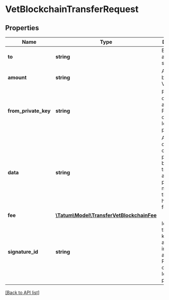 # VetBlockchainTransferRequest

## Properties

Name | Type | Description | Notes
------------ | ------------- | ------------- | -------------
**to** | **string** | Blockchain address to send assets |
**amount** | **string** | Amount to be sent in VET |
**from_private_key** | **string** | Private key of sender address. Private key, or signature Id must be present. |
**data** | **string** | Additional data that can be passed to a blockchain transaction as a data property; must be in the hexadecimal format | [optional]
**fee** | [**\Tatum\Model\TransferVetBlockchainFee**](TransferVetBlockchainFee.md) |  | [optional]
**signature_id** | **string** | Identifier of the private key associated in signing application. Private key, or signature Id must be present. |

[[Back to API list]](../../README.md#api-endpoints)
